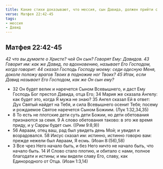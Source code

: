 ```yaml
---
title: Какие стихи доказывают, что мессия, сын Давида, должен прийти с небес?
verse: Матфея 22:42-45
tags: 
- мессия
- Давид
---
```


## Матфея 22:42-45

*42 что вы думаете о Христе? чей Он сын? Говорят Ему: Давидов. 43 Говорит им: как же Давид, по вдохновению, называет Его Господом, когда говорит: 44 сказал Господь Господу моему: седи одесную Меня, доколе положу врагов Твоих в подножие ног Твоих? 45 Итак, если Давид называет Его Господом, как же Он сын ему?*

- 32 Он будет велик и наречется Сыном Всевышнего, и даст Ему Господь Бог престол Давида, отца Его; 34 Мария же сказала Ангелу: как будет это, когда Я мужа не знаю? 35 Ангел сказал Ей в ответ: Дух Святый найдет на Тебя, и сила Всевышнего осенит Тебя; посему и рождаемое Святое наречется Сыном Божиим. (Лук 1:32,34,35)
- 8 То есть не плотские дети суть дети Божии, но дети обетования признаются за семя. 9 А слово обетования таково: в это же время приду, и у Сарры будет сын. ((Рим 9:8,9))
- 56 Авраам, отец ваш, рад был увидеть день Мой; и увидел и возрадовался. 58 Иисус сказал им: истинно, истинно говорю вам: прежде нежели был Авраам, Я есмь. (Иоан 8:(56),58)
- 3 Все чрез Него начало быть, и без Него ничто не начало быть, что начало быть. 14 И Слово стало плотию, и обитало с нами, полное благодати и истины; и мы видели славу Его, славу, как Единородного от Отца. (Иоан 1:3,14)